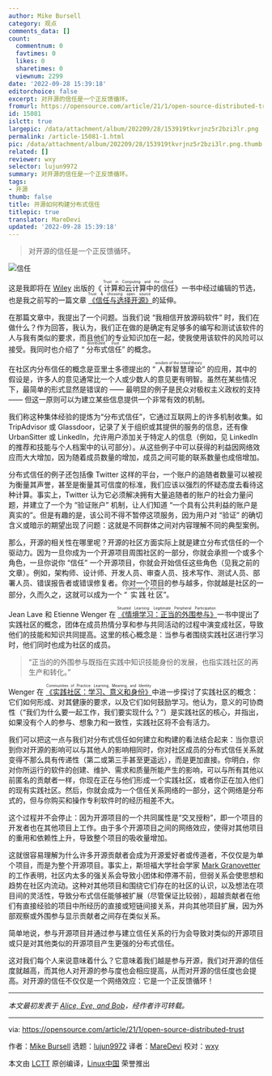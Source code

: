 ```yaml
---
author: Mike Bursell
category: 观点
comments_data: []
count:
  commentnum: 0
  favtimes: 0
  likes: 0
  sharetimes: 0
  viewnum: 2299
date: '2022-09-28 15:39:18'
editorchoice: false
excerpt: 对开源的信任是一个正反馈循环。
fromurl: https://opensource.com/article/21/1/open-source-distributed-trust
id: 15081
islctt: true
largepic: /data/attachment/album/202209/28/153919tkvrjnz5r2bzi3lr.png
permalink: /article-15081-1.html
pic: /data/attachment/album/202209/28/153919tkvrjnz5r2bzi3lr.png.thumb.jpg
related: []
reviewer: wxy
selector: lujun9972
summary: 对开源的信任是一个正反馈循环。
tags:
- 开源
thumb: false
title: 开源如何构建分布式信任
titlepic: true
translator: MareDevi
updated: '2022-09-28 15:39:18'
---
```



> 
> 对开源的信任是一个正反馈循环。
> 
> 
> 


![信任](/data/attachment/album/202209/28/153919tkvrjnz5r2bzi3lr.png "Trust")


这是我即将在 [Wiley](https://wiley.com/) 出版的《<ruby> 计算和云计算中的信任 <rt>  Trust in Computing and the Cloud </rt></ruby>》一书中经过编辑的节选，也是我之前写的一篇文章<ruby> <a href="https://aliceevebob.com/2019/06/18/trust-choosing-open-source/">  《信任与选择开源》 </a> <rt>  Trust &amp; choosing open source </rt></ruby>的延伸。


在那篇文章中，我提出了一个问题。当我们说 “我相信开放源码软件” 时，我们在做什么？作为回答，我认为，我们正在做的是确定有足够多的编写和测试该软件的人与我有类似的要求，而且他们的专业知识加在一起，使我使用该软件的风险可以接受。我同时也介绍了 “<ruby> 分布式信任 <rt>  distributed trust </rt></ruby>” 的概念。


在社区内分布信任的概念是亚里士多德提出的 “<ruby> 人群智慧理论 <rt>  wisdom of the crowd theory </rt></ruby>” 的应用，其中的假设是，许多人的意见通常比一个人或少数人的意见更有明智。虽然在某些情况下，最简单的形式显然是错误的 —— 最明显的例子是民众对极权主义政权的支持 —— 但这一原则可以为建立某些信息提供一个非常有效的机制。


我们称这种集体经验的提炼为“分布式信任”，它通过互联网上的许多机制收集。如 TripAdvisor 或 Glassdoor，记录了关于组织或其提供的服务的信息，还有像 UrbanSitter 或 LinkedIn，允许用户添加关于特定人的信息（例如，见 LinkedIn 的推荐和技能与个人档案中的认可部分）。从这些例子中可以获得的利益因网络效应而大大增加，因为随着成员数量的增加，成员之间可能的联系数量也成倍增加。


分布式信任的例子还包括像 Twitter 这样的平台，一个账户的追随者数量可以被视为衡量其声誉，甚至是衡量其可信度的标准，我们应该以强烈的怀疑态度去看待这种计算。事实上，Twitter 认为它必须解决拥有大量追随者的账户的社会力量问题，并建立了一个为 “验证账户” 机制，让人们知道 “一个具有公共利益的账户是真实的”。但是有趣的是，该公司不得不暂停这项服务，因为用户对 “验证” 的确切含义或暗示的期望出现了问题：这就是不同群体之间对内容理解不同的典型案例。


那么，开源的相关性在哪里呢？开源的社区方面实际上就是建立分布式信任的一个驱动力。因为一旦你成为一个开源项目周围社区的一部分，你就会承担一个或多个角色，一旦你说你 “信任” 一个开源项目，你就会开始信任这些角色（见我之前的文章）。例如，架构师、设计师、开发人员、审查人员、技术写作、测试人员、部署人员、错误报告者或错误修复者。你对一个项目的参与越多，你就越是社区的一部分，久而久之，这就可以成为一个 “<ruby> 实践社区 <rt>  community of practice </rt></ruby>”。


Jean Lave 和 Etienne Wenger 在<ruby> <a href="https://books.google.com/books/about/Situated_Learning.html?id=CAVIOrW3vYAC">  《情境学习：正当的外围参与》 </a> <rt>  Situated Learning: Legitimate Peripheral Participation </rt></ruby>一书中提出了实践社区的概念，团体在成员热情分享和参与共同活动的过程中演变成社区，导致他们的技能和知识共同提高。这里的核心概念是：当参与者围绕实践社区进行学习时，他们同时也成为社区的成员。



> 
> “正当的的外围参与既指在实践中知识技能身份的发展，也指实践社区的再生产和转化。”
> 
> 
> 


Wenger 在 <ruby> <a href="https://books.google.com/books?id=Jb8mAAAAQBAJ&amp;dq=Communities%20of%20Practice:%20Learning,%20meaning%20and%20identity&amp;lr=">  《实践社区：学习、意义和身份》 </a> <rt>  Communities of Practice: Learning, Meaning, and Identity </rt></ruby> 中进一步探讨了实践社区的概念：它们如何形成、对其健康的要求，以及它们如何鼓励学习。他认为，意义的可协商性（“我们为什么要一起工作，我们要实现什么？”）是实践社区的核心，并指出，如果没有个人的参与、想象力和一致性，实践社区将不会有活力。


我们可以把这一点与我们对分布式信任如何建立和构建的看法结合起来：当你意识到你对开源的影响可以与其他人的影响相同时，你对社区成员的分布式信任关系就变得不那么具有传递性（第二或第三手甚至更遥远），而是更加直接。你明白，你对你所运行的软件的创建、维护、需求和质量所能产生的影响，可以与所有其他以前匿名的贡献者一样，你现在正在与他们形成一个实践社区，或者你正在加入他们的现有实践社区。然后，你就会成为一个信任关系网络的一部分，这个网络是分布式的，但与你购买和操作专利软件时的经历相差不大。


这个过程并不会停止：因为开源项目的一个共同属性是“交叉授粉”，即一个项目的开发者也在其他项目上工作。由于多个开源项目之间的网络效应，使得对其他项目的重用和依赖性上升，导致整个项目的吸收量增加。


这就很容易理解为什么许多开源贡献者会成为开源爱好者或传道者，不仅仅是为单个项目，而是为整个开源项目。事实上，斯坦福大学社会学家 [Mark Granovetter](https://en.wikipedia.org/wiki/Mark_Granovetter) 的工作表明，社区内太多的强关系会导致小团体和停滞不前，但弱关系会使思想和趋势在社区内流动。这种对其他项目和围绕它们存在的社区的认识，以及想法在项目间的灵活性，导致分布式信任能够被扩展（尽管保证比较弱），超越贡献者在他们有直接经验的项目中所经历的直接或短链间接关系，并向其他项目扩展，因为外部观察或外围参与显示贡献者之间存在类似关系。


简单地说，参与开源项目并通过参与建立信任关系的行为会导致对类似的开源项目或只是对其他类似的开源项目产生更强的分布式信任。


这对我们每个人来说意味着什么？它意味着我们越是参与开源，我们对开源的信任度就越高，而其他人对开源的参与度也会相应提高，从而对开源的信任度也会提高。对开源的信任不仅仅是一个网络效应：它是一个正反馈循环！




---


*本文最初发表于 [Alice, Eve, and Bob](https://aliceevebob.com/2020/11/17/how-open-source-builds-distributed-trust/)，经作者许可转载。*




---


via: <https://opensource.com/article/21/1/open-source-distributed-trust>


作者：[Mike Bursell](https://opensource.com/users/mikecamel) 选题：[lujun9972](https://github.com/lujun9972) 译者：[MareDevi](https://github.com/MareDevi) 校对：[wxy](https://github.com/wxy)


本文由 [LCTT](https://github.com/LCTT/TranslateProject) 原创编译，[Linux中国](https://linux.cn/) 荣誉推出